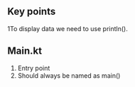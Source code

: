 ## Key points
1To display data we need to use println().

## Main.kt
1. Entry point
2. Should always be named as main()
